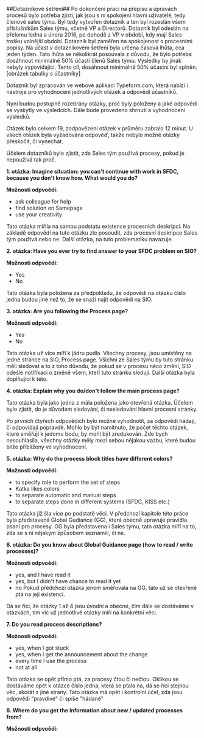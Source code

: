 ##Dotazníkové šetření##
Po dokončení prací na přepisu a úpravách procesů bylo potřeba zjisti, jak jsou s ní spokojení hlavní uživatelé, tedy členové sales týmu.
Byl tedy vytvořen dotazník a ten byl rozeslán všem příslušníkům Sales týmu, včetně VP a Directorů. Dotazník byl odeslán na přelomu ledna a února 2016, po dohodě z VP v období, kdy mají Sales trošku volnější období. Dotazník byl zaměřen na spokojenost s procesními popisy.
Na účast v dotazníkovém šetření byla určena časová lhůta, cca jeden týden. Tato lhůta se několikrát posouvala z důvodu, že bylo potřeba dosáhnout minimálně 50% účasti členů Sales týmu. Výsledky by jinak nebyly vypovídající.
Tento cíl, dosáhnout minimálně 50% účastni byl splněn.
[obrázek tabulky s účastníky]

Dotazník byl zpracován ve webové aplikaci Typeform.com, která nabízí i nástroje pro vyhodnocení jednotlivých otázek a odpovědí účastníků.

Nyní budou postupně rozebrány otázky, proč byly položeny a jaké odpovědi se vyskytly ve výsledcích. Dále bude provedeno shrnutí a vyhodnocení výsledků.

Otázek bylo celkem 19, zodpovězení otázek v průměru zabralo 12 minut. U všech otázek byla vyžadována odpověď, takže nebylo možné otázky přeskočit, či vynechat.

Účelem dotazníků bylo zjistit, zda Sales tým používá procesy, pokud je nepoužívá tak proč.

**1. otázka: Imagine situation: you can't continue with work in SFDC, because you don't know how. What would you do?**

**Možnosti odpvoědí:**
- ask colleague for help
- find solution on Samepage
- use your creativity

Tato otázka mířila na samou podstatu existence procesních deskripcí. Na základě odpovědí na tuto otázku zle posoudit, zda procesní deskripce Sales tým používá nebo ne. Další otázka, na tuto problematiku navazuje.

**2. otázka: Have you ever try to find answer to your SFDC problem on SIO?**

**Možnosti odpvoědí:**
- Yes
- No

Tato otázka byla položena za předpokladu, že odpovědi na otázku číslo jedna budou jiné než to, že se snaží najít odpovědi na SIO.
 
**3. otázka: Are you following the Process page?**

**Možnosti odpvoědí:**
- Yes
- No

Tato otázka už více míří k jádru pudla. Všechny procesy, jsou umístěny na jedné stránce na SIO, Process page. Všichni ze Sales týmu by tuto stránku měli sledovat a to z toho důvodu, že pokud se v procesu něco změní, SIO odešle notifikaci o změně všem, kteří tuto stránku sledují. 
Další otázka byla doplňující k této.

**4. otázka: Explain why you do/don't follow the main process page?**

Tato otázka byla jako jedna z mála položena jako otevřená otázka. Účelem bylo zjistit, do je důvodem sledování, či nesledování hlavní procesní stránky. 

Po prvních čtyřech odpovědích bylo možné vyhodnotit, za odpovědi hádají, či odpovídají popravdě. Mohlo by být namítnuto, že počet těchto otázek, které směřují k jedomu bodu, by mohl být zredukován. Zde bych nesouhlasila, všechny otázky měly mezi sebou nějakou vazbu, které budou blíže přiblíženy ve vyhodnocení.

**5. otázka: Why do the process block titles have different colors?**

 **Možnosti odpvoědí:**
- to specify role to perform the set of steps
- Katka likes colors
- to separate automatic and manual steps
- to separate steps done in different systems (SFDC, KISS etc.)

Tato otázka již šla více po podstatě věci. V předchozí kapitole této práce byla představená Global Gudiance (GG), která obecně upravuje pravidla psaní pro procesy. GG byla představena i Sales týmu, tato otázka míří na to, zda se s ní nějakým způsobem seznámili, či ne.

**6. otázka: Do you know about Global Guidance page (how to read / write processes)?**

**Možnosti odpvoědí:**
- yes, and I have read it
- yes, but I didn't have chance to read it yet
- no
Pokud předchozí otázka jenom směřovala na GG, tato už se otevřeně ptá na její existenci.

Dá se říci, že otázky 1 až 4 jsou úvodní a obecné, čím dále se dostáváme v otázkách, tím víc už jednotlivé otázky míří na konkrétní věci.

**7. Do you read process descriptions?**

**Možnosti odpvoědí:**
- yes, when I got stuck
- yes, when I get the announcement about the change
- every time I use the process
- not at all

Tato otázka se opět přímo ptá, za procesy čtou či nečtou. Oklikou se dostáváme opět k otázce číslo jedna, která se ptala na, dá se říci stejnou věc, akorát z jiné strany. Tato otázka má opět i kontrolní účel, zda jsou odpovědi "pravdivé"
či spíše "hádané"

**8. Where do you get the information about new / updated processes from?**

**Možnosti odpvoědí:**

